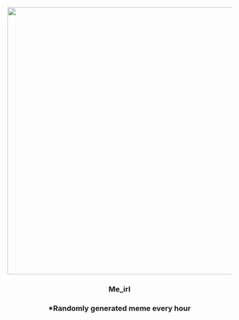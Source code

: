 <p align="center">
        <img src="https://i.redd.it/cyb90j1b2wn81.jpg" width="600" height="600">
        </p>
        <h3 align="center">Me_irl</h3>
        <h3 align="center">*Randomly generated meme every hour</h3>
    
